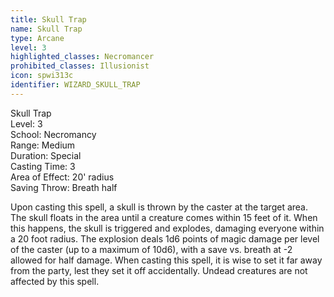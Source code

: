 ```yaml
---
title: Skull Trap
name: Skull Trap
type: Arcane
level: 3
highlighted_classes: Necromancer
prohibited_classes: Illusionist
icon: spwi313c
identifier: WIZARD_SKULL_TRAP
---
```

Skull Trap  
Level: 3  
School: Necromancy  
Range: Medium  
Duration: Special  
Casting Time: 3  
Area of Effect: 20' radius  
Saving Throw: Breath half  
  
Upon casting this spell, a skull is thrown by the caster at the target area. The skull floats in the area until a creature comes within 15 feet of it. When this happens, the skull is triggered and explodes, damaging everyone within a 20 foot radius. The explosion deals 1d6 points of magic damage per level of the caster (up to a maximum of 10d6), with a save vs. breath at -2 allowed for half damage. When casting this spell, it is wise to set it far away from the party, lest they set it off accidentally. Undead creatures are not affected by this spell.  
